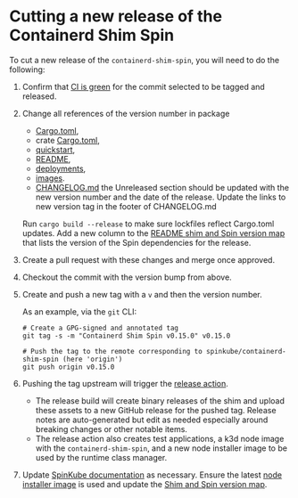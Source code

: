 # Cutting a new release of the Containerd Shim Spin

To cut a new release of the `containerd-shim-spin`, you will need to do the
following:

1. Confirm that [CI is
   green](https://github.com/spinkube/containerd-shim-spin/actions) for the
   commit selected to be tagged and released.

1. Change all references of the version number in package
   
   * [Cargo.toml](./Cargo.toml), 
   * crate [Cargo.toml](./containerd-shim-spin/Cargo.toml),
   * [quickstart](./containerd-shim-spin/quickstart.md), 
   * [README](./README.md),
   * [deployments](./deployments/), 
   * [images](./images/). 
   * [CHANGELOG.md](./CHANGELOG.md) the Unreleased section should be updated with the new version number and the date of the release. Update the links to new version tag in the footer of CHANGELOG.md
   
   Run `cargo build
   --release` to make sure lockfiles reflect Cargo.toml updates. Add a new
   column to the [README shim and Spin version
   map](./README.md#shim-and-spin-version-map) that lists the version of the
   Spin dependencies for the release.
   

1. Create a pull request with these changes and merge once approved.

1. Checkout the commit with the version bump from above.

1. Create and push a new tag with a `v` and then the version number.

    As an example, via the `git` CLI:

    ```
    # Create a GPG-signed and annotated tag
    git tag -s -m "Containerd Shim Spin v0.15.0" v0.15.0

    # Push the tag to the remote corresponding to spinkube/containerd-shim-spin (here 'origin')
    git push origin v0.15.0
    ```

1. Pushing the tag upstream will trigger the [release
   action](https://github.com/spinkube/containerd-shim-spin/actions/workflows/release.yaml).
    - The release build will create binary releases of the shim and upload these
      assets to a new GitHub release for the pushed tag. Release notes are
      auto-generated but edit as needed especially around breaking changes or
      other notable items.
    - The release action also creates test applications, a k3d node image with
      the `containerd-shim-spin`, and a new node installer image to be used by
      the runtime class manager.
  
1. Update [SpinKube documentation](https://github.com/spinkube/documentation) as
   necessary. Ensure the latest [node installer
   image](https://www.spinkube.dev/docs/install/installing-with-helm/#prepare-the-cluster)
   is used and update the [Shim and Spin version
   map](https://www.spinkube.dev/docs/reference/shim-spin-version-map/).